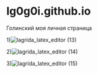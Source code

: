 # Ig0g0i.github.io
Голинский
моя личная страница

1)![lagrida_latex_editor (13)](https://user-images.githubusercontent.com/114642612/201015961-bf3bf812-2c46-4b57-99a9-55a70397ad59.png) 


2)![lagrida_latex_editor (14)](https://user-images.githubusercontent.com/114642612/201016118-50d31fea-be52-4275-b91d-901e4026c332.png)
 
 
  3)![lagrida_latex_editor (15)](https://user-images.githubusercontent.com/114642612/201016182-38353b6b-0ca3-48d1-b725-acd32787eeda.png)
 
